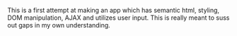 This is a first attempt at making an app which has semantic html, styling, DOM manipulation, AJAX and utilizes user input. This is really meant to suss out gaps in my own understanding. 

